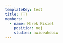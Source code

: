```yaml
---
templateKey: test
title: TTT
members:
  - name: Marek Kisiel
    position: nej
    studies: awioeahdoiw
---
```



